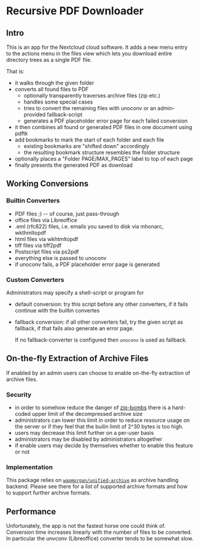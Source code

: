 # Recursive PDF Downloader

## Intro
This is an app for the Nextcloud cloud software. It adds a new menu
entry to the actions menu in the files view which lets you download
entire directory trees as a single PDF file.

That is:

- it walks through the given folder
- converts all found files to PDF
  - optionally transparently traverses archive files (zip etc.)
  - handles some special cases
  - tries to convert the remaining files with unoconv or an
    admin-provided fallback-script
  - generates a PDF placeholder error page for each failed conversion
- it then combines all found or generated PDF files in one document using pdftk
- add bookmarks to mark the start of each folder and each file
  - existing bookmarks are "shifted down" accordingly
  - the resulting bookmark structure resembles the folder structure
- optionally places a "Folder PAGE/MAX_PAGES" label to top of each page
- finally presents the generated PDF as download

## Working Conversions

### Builtin Converters

- PDF files ;) -- of course, just pass-through
- office files via Libreoffice
- .eml (rfc822) files, i.e. emails you saved to disk via mhonarc, wkthmltopdf
- html files via wkhtmltopdf
- tiff files via tiff2pdf
- Postscript files via ps2pdf
- everything else is passed to unoconv
- if unoconv fails, a PDF placeholder error page is generated

### Custom Converters
Administrators may specify a shell-script or program for

- default conversion: try this script before any other converters, if
  it fails continue with the builtin convertes
- fallback conversion: if all other converters fail, try the given
  script as fallback, if that fails also generate an error page.

  If no fallback-converter is configured then `unoconv` is used as fallback.

## On-the-fly Extraction of Archive Files
If enabled by an admin users can choose to enable on-the-fly
extraction of archive files.

### Security

- in order to somehow reduce the danger of
  [zip-bombs](https://en.wikipedia.org/wiki/Zip_bomb) there is a
  hard-coded upper limit of the decompressed archive size
- administrators can lower this limit in order to reduce resource
  usage on the server or if they feel that the builin limit of 2^30
  bytes is too high.
- users may decrease this limit further on a per-user basis
- administrators may be disabled by administrators altogether
- if enable users may decide by themselves whether to enable this
  feature or not

### Implementation
This package relies on
[`wapmorgan/unified-archive`](https://github.com/wapmorgan/UnifiedArchive)
as archive handling backend. Please see there for a list of supported
archive formats and how to support further archive formats.

## Performance
Unfortunately, the app is not the fastest horse one could think
of. Conversion time increases linearly with the number of files to be
converted. In particular the unvconv (Libreoffice) converter tends to
be somewhat slow.
